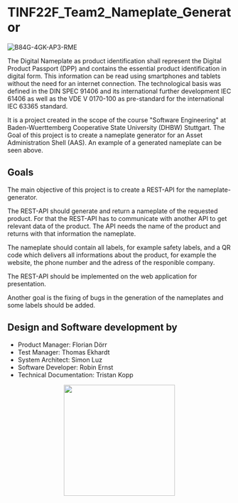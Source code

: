 # TINF22F_Team2_Nameplate_Generator

![B84G-4GK-AP3-RME](https://github.com/mk28/TINF21C_Team2_AAS_digital_nameplate/assets/96543571/3891a76b-a111-4231-b7fb-fb5489ceb1cf)

The Digital Nameplate as product identification shall represent the Digital Product Passport (DPP) and contains the essential product identification in digital form. This information can be read using smartphones and tablets without the need for an internet connection.
The technological basis was defined in the DIN SPEC 91406 and its international further development IEC 61406 as well as the VDE V 0170-100 as pre-standard for the international IEC 63365 standard.

It is a project created in the scope of the course "Software Engineering" at Baden-Wuerttemberg Cooperative State University (DHBW) Stuttgart. The Goal of this project is to create a nameplate generator for an Asset Administration Shell (AAS). An example of a generated nameplate can be seen above.



## Goals
The main objective of this project is to create a REST-API for the nameplate-generator.

The REST-API should generate and return a nameplate of the requested product. For that the REST-API has to communicate with another API to get relevant data of the product. The API needs the name of the product and returns with that information the nameplate.

The nameplate should contain all labels, for example safety labels, and a QR code which delivers all informations about the product, for example the website, the phone number and the adress of the responible company.

The REST-API should be implemented on the web application for presentation.

Another goal is the fixing of bugs in the generation of the nameplates and some labels should be added.
<!--The main objective of this project is to create a nameplate generator for an Asset Administration Shell, also known as "AAS". The application shall be able to create graphical illustrations based on the properties provided by the AAS as well as the ability to generate QR codes according to the DIN standard.  
Furthermore, a user-friendly front-end application, set up on the host system, shall be designed and implemented utilizing React. This includes a home page where the user can enter a server address. After selecting the server, the user shall be directed to a user interface (UI) listing all the components available on the server. Additionally, the interface shall display the data regarding the asset chosen by the user in an organized and clear structure. The interface allows the communication between any AAS server through REST-API. Additionally, there shall be an option to download the nameplate in SVG or PNG format. The application shall be tested to ensure compatibility with a diverse AAS server infrastructure. Forbye, the project shall provide a [User Manual](https://github.com/mk28/TINF21C_Team2_AAS_digital_nameplate/wiki/User-Manual) documentation online. -->

## Design and Software development by

* Product Manager: Florian Dörr
* Test Manager: Thomas Ekhardt  
* System Architect: Simon Luz
* Software Developer: Robin Ernst
* Technical Documentation: Tristan Kopp


<p align="center">
<img src="https://github.com/mk28/TINF21C_Team2_AAS_digital_nameplate/blob/6e434676f0f8ec56bd9363a70fcf87058b3255a9/PROJECT/Swe_logo.png" width="250" height="250" />
</p>

